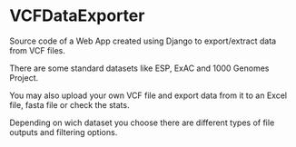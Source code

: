 # VCFDataExporter

Source code of a Web App created using Django to export/extract data from VCF files.

There are some standard datasets like ESP, ExAC and 1000 Genomes Project.

You may also upload your own VCF file and export data from it to an Excel file, fasta file or check the stats.

Depending on wich dataset you choose there are different types of file outputs and filtering options.
